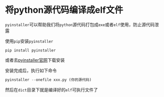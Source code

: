 # 将python源代码编译成elf文件
`pyinstaller`可以帮助我们将`python`源代码打包成`exe`或者`elf`使用，防止源代码泄露

使用`pip`安装`pyinstaller`  
```
pip install pyinstaller
```

或者去[pyinstaller官网](http://www.pyinstaller.org/downloads.html)下载安装

安装完成后，执行如下命令
```python
pyinstaller --onefile xxx.py (你的源代码)
```
然后在`dict`目录下就是编译好的`elf`可执行文件了



